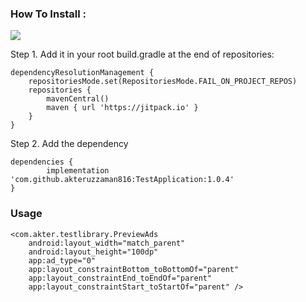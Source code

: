 ### How To Install : 
  [![](https://jitpack.io/v/akteruzzaman816/TestApplication.svg)](https://jitpack.io/#akteruzzaman816/TestApplication)
                      

Step 1. Add it in your root build.gradle at the end of repositories:

	dependencyResolutionManagement {
		repositoriesMode.set(RepositoriesMode.FAIL_ON_PROJECT_REPOS)
		repositories {
			mavenCentral()
			maven { url 'https://jitpack.io' }
		}
	}

Step 2. Add the dependency

	dependencies {
	        implementation 'com.github.akteruzzaman816:TestApplication:1.0.4'
	}


### Usage
    <com.akter.testlibrary.PreviewAds
        android:layout_width="match_parent"
        android:layout_height="100dp"
        app:ad_type="0"
        app:layout_constraintBottom_toBottomOf="parent"
        app:layout_constraintEnd_toEndOf="parent"
        app:layout_constraintStart_toStartOf="parent" />

